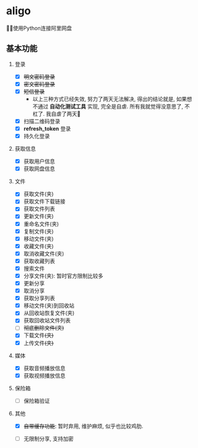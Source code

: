 # aligo
🚀🔥使用Python连接阿里网盘



## 基本功能

1. 登录
   - [x] ~~明文密码登录~~
   - [x] ~~密文密码登录~~
   - [x] ~~短信登录~~
     - 以上三种方式已经失效, 努力了两天无法解决, 得出的结论就是, 如果想不通过 **自动化测试工具** 实现, 完全是自虐. 所有我就觉得没意思了, 不杠了. 我自虐了两天🤣
   - [x] 扫描二维码登录
   - [x] **refresh_token** 登录
   - [x] 持久化登录
   
2. 获取信息
   - [x] 获取用户信息
   - [x] 获取网盘信息
   
3. 文件
   - [x] 获取文件(夹)
   - [x] 获取文件下载链接
   - [x] 获取文件列表
   - [x] 更新文件(夹)
   - [x] 重命名文件(夹)
   - [x] 复制文件(夹)
   - [x] 移动文件(夹)
   - [x] 收藏文件(夹)
   - [x] 取消收藏文件(夹)
   - [x] 获取收藏列表
   - [x] 搜索文件
   - [x] 分享文件(夹): 暂时官方限制比较多
   - [x] 更新分享
   - [x] 取消分享
   - [x] 获取分享列表
   - [x] 移动文件(夹)到回收站
   - [x] 从回收站恢复文件(夹)
   - [x] 获取回收站文件列表
   - [ ] ~~彻底删除文件(夹)~~
   - [x] 下载文件~~(夹)~~
   - [x] 上传文件~~(夹)~~
   
4. 媒体
   - [x] 获取音频播放信息
   - [x] 获取视频播放信息
   
5. 保险箱
   - [ ] 保险箱验证
   
6. 其他

   - [x] ~~自带缓存功能~~: 暂时弃用, 维护麻烦, 似乎也比较鸡肋.

   - [ ] 无限制分享, 支持加密

